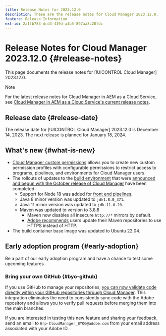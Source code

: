 ```yaml
---
title: Release Notes for 2023.12.0
description: These are the release notes for Cloud Manager 2023.12.0.
feature: Release Information
exl-id: 2a1fb783-dcd3-439d-a3b5-897aa8c20fdc
---
```

# Release Notes for Cloud Manager 2023.12.0 {#release-notes}

This page documents the release notes for [!UICONTROL Cloud Manager] 2023.12.0.

>[!NOTE]
>
>For the latest release notes for Cloud Manager in AEM as a Cloud Service, see [Cloud Manager in AEM as a Cloud Service's current release notes](https://experienceleague.adobe.com/docs/experience-manager-cloud-service/content/implementing/using-cloud-manager/release-notes-cloud-manager/release-notes-cm-current.html).

## Release date {#release-date}

The release date for [!UICONTROL Cloud Manager] 2023.12.0 is December 14, 2023. The next release is planned for January 18, 2024.

## What's new {#what-is-new}

* [Cloud Manager custom permissions](/help/using/custom-permissions.md) allows you to create new custom permission profiles with configurable permissions to restrict access to programs, pipelines, and environments for Cloud Manager users.
* The rollouts of updates to the [build environment](/help/getting-started/build-environment.md) that were [announced and begun with the October release of Cloud Manager](/help/release-notes/2023/2023-10-0.md) have been completed.
  * Support for Node 18 was added for [front end pipelines](/help/overview/ci-cd-pipelines.md).
  * Java 8 minor version was updated to `jdk1.8.0_371`.
  * Java 11 minor version was updated to `jdk-11.0.20`.
  * Maven was updated to version to 3.8.8
    * Maven now disables all insecure `http://*` mirrors by default.
    * [Adobe recommends](/help/getting-started/build-environment.md#https-maven) users update their Maven repositories to use HTTPS instead of HTTP.
* The build container base image was updated to Ubuntu 22.04.

## Early adoption program {#early-adoption}

Be a part of our early adoption program and have a chance to test some upcoming features

### Bring your own GitHub {#byo-github}

If you use GitHub to manage your repositories, [you can now validate code directly within your GitHub repositories through Cloud Manager](/help/managing-code/private-repositories.md). This integration eliminates the need to consistently sync code with the Adobe repository and allows you to verify pull requests before merging them into the main branches.

If you are interested in testing this new feature and sharing your feedback, send an email to `Grp-CloudManager_BYOG@adobe.com` from your email address associated with your Adobe ID.
